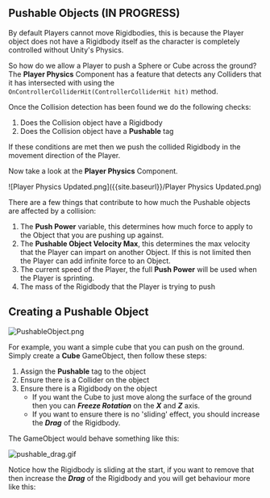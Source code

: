 ## Pushable Objects (IN PROGRESS)

By default Players cannot move Rigidbodies, this is because the Player object does not have a Rigidbody itself as the character is completely controlled without Unity's Physics.

So how do we allow a Player to push a Sphere or Cube across the ground? The **Player Physics** Component has a feature that detects any Colliders that it has intersected with using the ```OnControllerColliderHit(ControllerColliderHit hit)``` method. 

Once the Collision detection has been found we do the following checks:

1. Does the Collision object have a Rigidbody
2. Does the Collision object have a **Pushable** tag

If these conditions are met then we push the collided Rigidbody in the movement direction of the Player.

Now take a look at the **Player Physics** Component.

![Player Physics Updated.png]({{site.baseurl}}/Player Physics Updated.png)

There are a few things that contribute to how much the Pushable objects are affected by a collision:

1. The **Push Power** variable, this determines how much force to apply to the Object that you are pushing up against.
2. The **Pushable Object Velocity Max**, this determines the max velocity that the Player can impart on another Object. If this is not limited then the Player can add infinite force to an Object.
2. The current speed of the Player, the full **Push Power** will be used when the Player is sprinting.
3. The mass of the Rigidbody that the Player is trying to push

## Creating a Pushable Object

![PushableObject.png]({{site.baseurl}}/PushableObject.png)

For example, you want a simple cube that you can push on the ground. Simply create a **Cube** GameObject, then follow these steps:

1. Assign the **Pushable** tag to the object
2. Ensure there is a Collider on the object
3. Ensure there is a Rigidbody on the object
	- If you want the Cube to just move along the surface of the ground then you can ***Freeze Rotation*** on the ***X*** and ***Z*** axis. 
    - If you want to ensure there is no 'sliding' effect, you should increase the ***Drag*** of the Rigidbody. 
    
The GameObject would behave something like this:

![pushable_drag.gif]({{site.baseurl}}/pushable_drag.gif)


Notice how the Rigidbody is sliding at the start, if you want to remove that then increase the ***Drag*** of the Rigidbody and you will get behaviour more like this:



